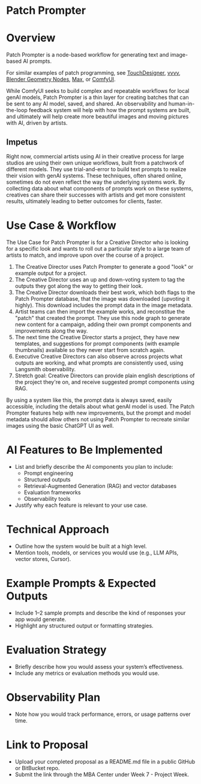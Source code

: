 # Patch Prompter

# Overview
Patch Prompter is a node-based workflow for generating text and image-based AI prompts. 

For similar examples of patch programming, see [TouchDesigner](https://derivative.ca/), [vvvv](https://vvvv.org/), [Blender Geometry Nodes](https://docs.blender.org/manual/en/latest/modeling/geometry_nodes/introduction.html), [Max](https://cycling74.com/products/max), or [ComfyUI](https://www.comfy.org/).

While ComfyUI seeks to build complex and repeatable workflows for local genAI models, Patch Prompter is a thin layer for creating batches that can be sent to any AI model, saved, and shared. An observability and human-in-the-loop feedback system will help with how the prompt systems are built, and ultimately will help create more beautiful images and moving pictures with AI, driven by artists.

## Impetus

Right now, commercial artists using AI in their creative process for large studios are using their own unique workflows, built from a patchwork of different models. They use trial-and-error to build text prompts to realize their vision with genAI systems. These techniques, often shared online, sometimes do not even reflect the way the underlying systems work. By collecting data about what components of prompts work on these systems, creatives can share their successes with artists and get more consistent results, ultimately leading to better outcomes for clients, faster.

# Use Case & Workflow
The Use Case for Patch Prompter is for a Creative Director who is looking for a specific look and wants to roll out a particular style to a large team of artists to match, and improve upon over the course of a project.

1. The Creative Director uses Patch Prompter to generate a good "look" or example output for a project.
2. The Creative Director uses an up and down-voting system to tag the outputs they got along the way to getting their look.
3. The Creative Director downloads their best work, which both flags to the Patch Prompter database, that the image was downloaded (upvoting it highly). This download includes the prompt data in the image metadata.
4. Artist teams can then import the example works, and reconstitue the "patch" that created the prompt. They use this node graph to generate new content for a campaign, adding their own prompt components and improvements along the way.
5. The next time the Creative Director starts a project, they have new templates, and suggestions for prompt components (with example thumbnails) available so they never start from scratch again.
6. Executive Creative Directors can also observe across projects what outputs are working, and what prompts are consistently used, using Langsmith observability.
7. Stretch goal: Creative Directors can provide plain english descriptions of the project they're on, and receive suggested prompt components using RAG.

By using a system like this, the prompt data is always saved, easily accessible, including the details about what genAI model is used. The Patch Prompter features help with new improvements, but the prompt and model metadata should allow others not using Patch Prompter to recreate similar images using the basic ChatGPT UI as well.

# AI Features to Be Implemented
- List and briefly describe the AI components you plan to include:
  - Prompt engineering
  - Structured outputs
  - Retrieval-Augmented Generation (RAG) and vector databases
  - Evaluation frameworks
  - Observability tools
- Justify why each feature is relevant to your use case.

# Technical Approach
- Outline how the system would be built at a high level.
- Mention tools, models, or services you would use (e.g., LLM APIs, vector stores, Cursor).

# Example Prompts & Expected Outputs
- Include 1–2 sample prompts and describe the kind of responses your app would generate.
- Highlight any structured output or formatting strategies.

# Evaluation Strategy
- Briefly describe how you would assess your system’s effectiveness.
- Include any metrics or evaluation methods you would use.

# Observability Plan
- Note how you would track performance, errors, or usage patterns over time.

# Link to Proposal
- Upload your completed proposal as a README.md file in a public GitHub or BitBucket repo.
- Submit the link through the MBA Center under Week 7 - Project Week.

